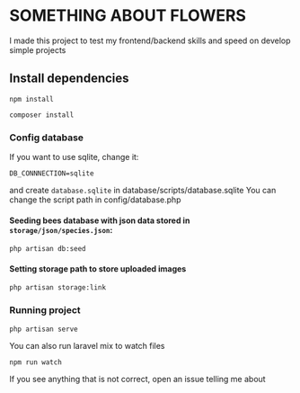 # SOMETHING ABOUT FLOWERS
I made this project to test my frontend/backend skills and speed on develop simple projects


## Install dependencies
```
npm install
```
```
composer install
```

### Config database
If you want to use sqlite, change it:
```
DB_CONNNECTION=sqlite
```

and create ```database.sqlite``` in database/scripts/database.sqlite
You can change the script path in config/database.php

#### Seeding bees database with json data stored in ```storage/json/species.json```:
```
php artisan db:seed
```


#### Setting storage path to store uploaded images
```
php artisan storage:link
```

### Running project
```
php artisan serve
```
You can also run laravel mix to watch files
```
npm run watch
```

If you see anything that is not correct, open an issue telling me about


 
